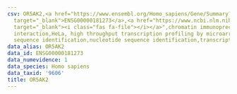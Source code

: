```yaml
---
csv: OR5AK2,<a href="https://www.ensembl.org/Homo_sapiens/Gene/Summary?db=core;g=ENSG00000181273"
  target="_blank">ENSG00000181273</a>,<a href="https://www.ncbi.nlm.nih.gov/pubmed/17216044"
  target="_blank"><i class="fas fa-file"></i></a>",chromatin immunoprecipitation assay,direct
  interaction,HeLa, high throughput transcription profiling by microarray,nucleotide
  sequence identification,nucleotide sequence identification,transcriptional regulation,
data_alias: OR5AK2
data_id: ENSG00000181273
data_numevidence: 1
data_species: Homo sapiens
data_taxid: '9606'
title: OR5AK2
---
```

